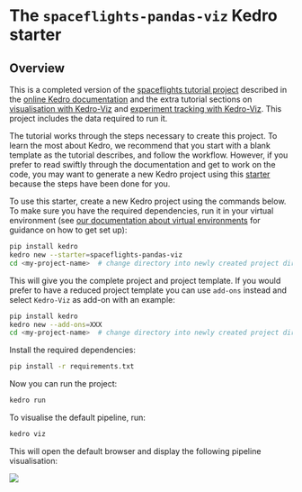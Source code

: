 # The `spaceflights-pandas-viz` Kedro starter

## Overview

This is a completed version of the [spaceflights tutorial project](https://docs.kedro.org/en/stable/tutorial/spaceflights_tutorial.html) described in the [online Kedro documentation](https://docs.kedro.org) and the extra tutorial sections on [visualisation with Kedro-Viz](https://docs.kedro.org/en/stable/visualisation/index.html) and [experiment tracking with Kedro-Viz](https://docs.kedro.org/en/stable/experiment_tracking/index.html). This project includes the data required to run it.

The tutorial works through the steps necessary to create this project. To learn the most about Kedro, we recommend that you start with a blank template as the tutorial describes, and follow the workflow. However, if you prefer to read swiftly through the documentation and get to work on the code, you may want to generate a new Kedro project using this [starter](https://docs.kedro.org/en/stable/kedro_project_setup/starters.html) because the steps have been done for you.

To use this starter, create a new Kedro project using the commands below. To make sure you have the required dependencies, run it in your virtual environment (see [our documentation about virtual environments](https://docs.kedro.org/en/stable/get_started/install.html#virtual-environments) for guidance on how to get set up):

```bash
pip install kedro
kedro new --starter=spaceflights-pandas-viz
cd <my-project-name>  # change directory into newly created project directory
```

This will give you the complete project and project template. If you would prefer to have a reduced project template you can use `add-ons` instead and select `Kedro-Viz` as add-on with an example:
```bash
pip install kedro
kedro new --add-ons=XXX
cd <my-project-name>  # change directory into newly created project directory
```

Install the required dependencies:

```bash
pip install -r requirements.txt
```

Now you can run the project:

```bash
kedro run
```

To visualise the default pipeline, run:
```bash
kedro viz
```

This will open the default browser and display the following pipeline visualisation:

![](./images/pipeline_visualisation_with_layers.png)
